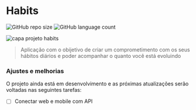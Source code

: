 # Habits

<!---Esses são exemplos. Veja https://shields.io para outras pessoas ou para personalizar este conjunto de escudos. Você pode querer incluir dependências, status do projeto e informações de licença aqui--->

![GitHub repo size](https://img.shields.io/github/repo-size/pedrocmoreira/habits?style=for-the-badge)
![GitHub language count](https://img.shields.io/github/languages/count/pedrocmoreira/habits?style=for-the-badge)

<img src=".github/cover.png" alt="capa projeto habits">

> Aplicação com o obijetivo de criar um comprometimento com os seus hábitos diários e poder acompanhar o quanto você está evoluindo

### Ajustes e melhorias
O projeto ainda está em desenvolvimento e as próximas atualizações serão voltadas nas seguintes tarefas:

- [ ] Conectar web e mobile com API
